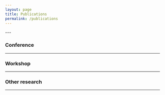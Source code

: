 ```yaml
---
layout: page
title: Publications
permalink: /publications
---
```


<!-- ### Ongoing
 -->---



### Conference

----

### Workshop

---

### Other research
----

